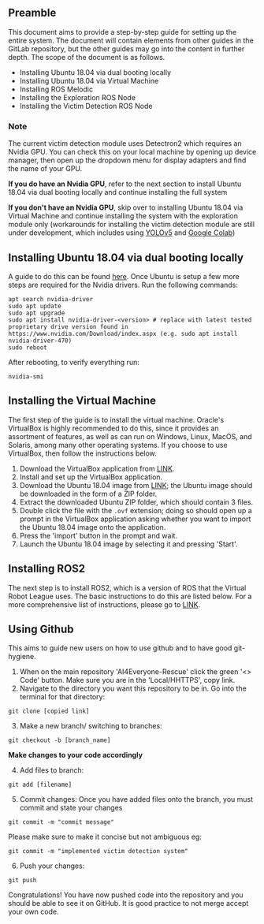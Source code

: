 ## Preamble

This document aims to provide a step-by-step guide for setting up the entire system. The document will contain elements from other guides in the GitLab repository, but the other guides may go into the content in further depth. The scope of the document is as follows. 

* Installing Ubuntu 18.04 via dual booting locally
* Installing Ubuntu 18.04 via Virtual Machine
* Installing ROS Melodic
* Installing the Exploration ROS Node
* Installing the Victim Detection ROS Node

### Note 

The current victim detection module uses Detectron2 which requires an Nvidia GPU. You can check this on your local machine by opening up device manager, then open up the dropdown menu for display adapters and find the name of your GPU. 

**If you do have an Nvidia GPU**, refer to the next section to install Ubuntu 18.04 via dual booting locally and continue installing the full system

**If you don't have an Nvidia GPU**, skip over to installing Ubuntu 18.04 via Virtual Machine and continue installing the system with the exploration module only (workarounds for installing the victim detection module are still under development, which includes using [YOLOv5](https://nw-syd-gitlab.cseunsw.tech/z9600614/VIP-AI4Everyone-Rescue/-/tree/main/Resources/Victim%20Detection/YOLOv5) and [Google Colab](https://nw-syd-gitlab.cseunsw.tech/z9600614/VIP-AI4Everyone-Rescue/-/blob/main/Resources/Victim%20Detection/Detectron2/GoogleColab.md))

## Installing Ubuntu 18.04 via dual booting locally
A guide to do this can be found [here](https://www.youtube.com/watch?v=u5QyjHIYwTQ). Once Ubuntu is setup a few more steps are required for the Nvidia drivers. Run the following commands:
```
apt search nvidia-driver
sudo apt update
sudo apt upgrade
sudo apt install nvidia-driver-<version> # replace with latest tested proprietary drive version found in https://www.nvidia.com/Download/index.aspx (e.g. sudo apt install nvidia-driver-470)
sudo reboot
```
After rebooting, to verify everything run:
```
nvidia-smi
```

## Installing the Virtual Machine

The first step of the guide is to install the virtual machine. Oracle's VirtualBox is highly recommended to do this, since it provides an assortment of features, as well as can run on Windows, Linux, MacOS, and Solaris, among many other operating systems. If you choose to use VirtualBox, then follow the instructions below.

1) Download the VirtualBox application from [LINK](https://www.virtualbox.org/wiki/Downloads).
2) Install and set up the VirtualBox application.
3) Download the Ubuntu 18.04 image from [LINK](https://www.linuxvmimages.com/images/ubuntu-1804/); the Ubuntu image should be downloaded in the form of a ZIP folder.
4) Extract the downloaded Ubuntu ZIP folder, which should contain 3 files.
5) Double click the file with the `.ovf` extension; doing so should open up a prompt in the VirtualBox application asking whether you want to import the Ubuntu 18.04 image onto the application.
6) Press the 'import' button in the prompt and wait.
7) Launch the Ubuntu 18.04 image by selecting it and pressing 'Start'.

## Installing ROS2

The next step is to install ROS2, which is a version of ROS that the Virtual Robot League uses. The basic instructions to do this are listed below. For a more comprehensive list of instructions, please go to [LINK](https://docs.ros.org/en/humble/Installation/Ubuntu-Install-Debians.html?fbclid=IwAR1BMtU7T_279HwpSls0bdZFd1uk6QV6IbMuIwyuK_uXMGryi9LjhW40L_8).

## Using Github
This aims to guide new users on how to use github and to have good git-hygiene.

1) When on the main repository 'AI4Everyone-Rescue' click the green '<> Code' button. Make sure you are in the 'Local/HHTTPS', copy link.
2) Navigate to the directory you want this repository to be in. Go into the terminal for that directory:
```
git clone [copied link]
```
3) Make a new branch/ switching to branches:
```
git checkout -b [branch_name]
```
**Make changes to your code accordingly**

4) Add files to branch:
```
git add [filename]
```
5) Commit changes: Once you have added files onto the branch, you must commit and state your changes
```
git commit -m "commit message"
```
Please make sure to make it concise but not ambiguous eg:
```
git commit -m "implemented victim detection system"
```
6) Push your changes:
```
git push 
```
Congratulations! You have now pushed code into the repository and you should be able to see it on GitHub. It is good practice to not merge accept your own code. 
   
